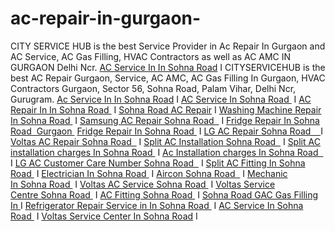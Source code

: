 # ac-repair-in-gurgaon-
CITY SERVICE HUB is the best Service Provider in Ac Repair In Gurgaon and AC Service, AC Gas Filling, HVAC Contractors as well as AC AMC IN GURGAON Delhi Ncr.
<a href="http://www.cityservicehub.com/sohna.php">AC Service In In Sohna Road</a> I CITYSERVICEHUB is the best AC Repair Gurgaon, Service, AC AMC, AC Gas Filling In Gurgaon, HVAC Contractors Gurgaon, Sector 56, Sohna Road, Palam Vihar, Delhi Ncr, Gurugram. <a href="http://www.cityservicehub.com/sohna.php">Ac Service In In Sohna Road</a> I <a href="http://www.cityservicehub.com/sohna.php">AC Service In Sohna Road </a> I <a href="http://www.cityservicehub.com/sohna.php">AC Repair In In Sohna Road </a> I <a href="http://www.cityservicehub.com/sohna.php">Sohna Road AC Repair</a> I <a href="http://www.cityservicehub.com/sohna.php">Washing Machine Repair In Sohna Road </a> I <a href="http://www.cityservicehub.com/sohna.php">Samsung AC Repair Sohna Road  </a> I <a href="http://www.cityservicehub.com/sohna.php">Fridge Repair In Sohna Road  Gurgaon </a> <a href="http://www.cityservicehub.com/sohna.php">Fridge Repair In Sohna Road </a> I <a href="http://www.cityservicehub.com/sohna.php">LG AC Repair Sohna Road    </a> I <a href="http://www.cityservicehub.com/sohna.php">Voltas AC Repair Sohna Road  </a> I <a href="http://www.cityservicehub.com/sohna.php">Split AC Installation Sohna Road  </a> I <a href="http://www.cityservicehub.com/sohna.php">Split AC installation charges In Sohna Road </a> I <a href="http://www.cityservicehub.com/sohna.php">Ac Installation charges In Sohna Road  </a> I <a href="http://www.cityservicehub.com/sohna.php">LG AC Customer Care Number Sohna Road  </a> I <a href="http://www.cityservicehub.com/sohna.php">Split AC Fitting In Sohna Road </a> I <a href="http://www.cityservicehub.com/sohna.php">Electrician In Sohna Road </a> I <a href="http://www.cityservicehub.com/sohna.php">Aircon Sohna Road  </a> I <a href="http://www.cityservicehub.com/sohna.php">Mechanic In Sohna Road </a> I <a href="http://www.cityservicehub.com/sohna.php">Voltas AC Service Sohna Road </a> I <a href="http://www.cityservicehub.com/sohna.php">Voltas Service Centre Sohna Road </a> I <a href="http://www.cityservicehub.com/sohna.php">AC Fitting Sohna Road </a> I <a href="http://www.cityservicehub.com/sohna.php">Sohna Road GAC Gas Filling In </a> I <a href="http://www.cityservicehub.com/sohna.php">Refrigerator Repair Service in In Sohna Road </a> I <a href="http://www.cityservicehub.com/sohna.php">AC Service In Sohna Road </a> I <a href="http://www.cityservicehub.com/sohna.php">Voltas Service Center In Sohna Road</a> I
